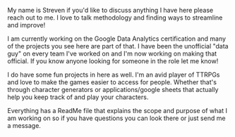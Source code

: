 My name is Streven if you'd like to discuss anything I have here please reach out to me. I love to talk methodology and finding ways to streamline and improve!

 
I am currently working on the Google Data Analytics certification and many of the projects you see here are part of that. I have been the unofficial "data guy" on every team I've worked on and I'm now working on making that official. If you know anyone looking for someone in the role let me know!

I do have some fun projects in here as well. I'm an avid player of TTRPGs and love to make the games easier to access for people. Whether that's through character generators or applications/google sheets that actually help you keep track of and play your characters.

Everything has a ReadMe file that explains the scope and purpose of what I am working on so if you have questions you can look there or just send me a message.
